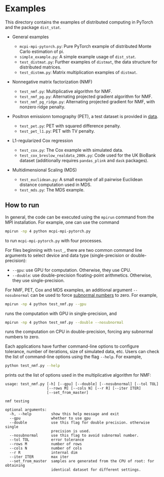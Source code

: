 # Examples
This directory contains the examples of distributed computing in PyTorch and the package `dist_stat`.

- General examples
    - `mcpi-mpi-pytorch.py`: Pure PyTorch example of distributed Monte Carlo estimation of pi. 
    - `simple_example.py`: A simple example usage of `dist_stat`.
    - `test_distmat.py`: Further examples of `distmat`, the data structure for distributed matrices.
    - `test_distmm.py`: Matrix multiplication examples of `distmat`. 

- Nonnegative matrix factorization (NMF)
    - `test_nmf.py`: Multiplicative algorithm for NMF.
    - `test_nmf_pg.py`: Alternating projected gradient algorithm for NMF.
    - `test_nmf_pg_ridge.py`: Alternating projected gradient for NMF, with nonzero ridge penalty.
- Positron emissionn tomography (PET), a test dataset is provided in [data](../data).
    - `test_pet.py`: PET with squared difference penalty.
    - `test_pet_l1.py`: PET with TV penalty.
- L1-regularized Cox regression
    - `test_cox.py`: The Cox example with simulated data.
    - `test_cox_breslow_realdata_200k.py`: Code used for the UK BioBank dataset (additionally requires `pandas_plink` and `dask` packages).
- Multidimensional Scaling (MDS)
    - `test_euclidean.py`: A small example of all pairwise Euclidean distance computation used in MDS.
    - `test_mds.py`: The MDS example.
    
## How to run
In general, the code can be executed using the `mpirun` command from the MPI installation. For example, one can use the command 
```sh
mpirun -np 4 python mcpi-mpi-pytorch.py
```
to run `mcpi-mpi-pytorch.py` with four processes. 

For files beginning with `test_`, there are two common command line arguments to select device and data type (single-precision or double-precision):

- `--gpu`: use GPU for computation. Otherwise, they use CPU.
- `--double`: use double-precision floating-point arithmetics. Otherwise, they use single-precision.

For NMF, PET, Cox and MDS examples, an additional argument `--nosubnormal` can be used to force [subnormal numbers](https://en.wikipedia.org/wiki/Denormal_number) to zero.
For example, 
```sh
mpirun -np 4 python test_nmf.py --gpu
```
runs the computation with GPU in single-precision, and 
```sh
mpirun -np 4 python test_nmf.py --double --nosubnormal
```
runs the computation on CPU in double-precision, forcing any subnormal numbers to zero. 

Each applications have further command-line options to configure tolerance, number of iterations, size of simulated data, etc. 
Users can check the list of command-line options using the flag `--help`. For example, 
```sh 
python test_nmf.py --help
```
prints out the list of options used in the multiplicative algorithm for NMF:
```
usage: test_nmf.py [-h] [--gpu] [--double] [--nosubnormal] [--tol TOL]
                   [--rows M] [--cols N] [--r R] [--iter ITER]
                   [--set_from_master]

nmf testing

optional arguments:
  -h, --help         show this help message and exit
  --gpu              whether to use gpu
  --double           use this flag for double precision. otherwise single
                     precision is used.
  --nosubnormal      use this flag to avoid subnormal number.
  --tol TOL          error tolerance
  --rows M           number of rows
  --cols N           number of cols
  --r R              internal dim
  --iter ITER        max iter
  --set_from_master  samples are generated from the CPU of root: for obtaining
                     identical dataset for different settings.
```



